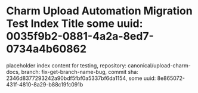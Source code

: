 # Charm Upload Automation Migration Test Index Title some uuid: 0035f9b2-0881-4a2a-8ed7-0734a4b60862
 placeholder index content for testing,  repository: canonical/upload-charm-docs,  branch: fix-get-branch-name-bug,  commit sha: 2346d8377293242a90bdf5fbf0a5337bf6da1154,  some uuid: 8e865072-431f-4810-8a29-b88c19fc091b
